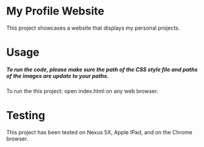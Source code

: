 # My Profile Website
This project showcases a website that displays my personal projects.

# Usage
##### To run the code, please make sure the path of the CSS style file and paths of the images are update to your paths.
To run the this project: open index.html on any web browser.

# Testing
This project has been tested on Nexus 5X, Apple IPad, and on the Chrome browser.